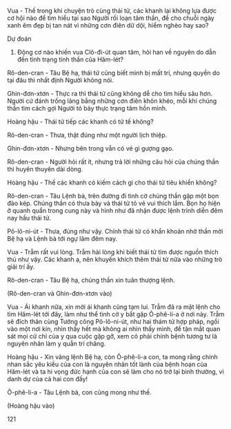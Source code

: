 Vua - Thế trong khi chuyện trò cùng thái tử, các khanh lại không lựa được cơ hội nào để tìm hiểu tại sao Người rối loạn tâm thần, để cho chuỗi ngày xanh êm đẹp bị tan nát vì những cơn điên dữ dội, hiểm nghèo hay sao?

Dự đoán
1. Động cơ nào khiến vua Clô-đi-út quan tâm, hỏi han về nguyên do dẫn đến tình trạng tinh thần của Hăm-lét?

Rô-den-cran - Tâu Bệ hạ, thái tử cũng biết mình bị mất trí, nhưng quyền do tại đâu thì nhất định Người không nói.

Ghin-đơn-xtơn - Thực ra thì thái tử cũng không dễ cho tìm hiểu sâu hơn. Người cứ đánh trống lảng bằng những cơn điên khôn khéo, mỗi khi chúng thần tìm cách gợi Người tỏ bày thực trạng tâm hồn mình.

Hoàng hậu - Thái tử tiếp các khanh có tử tế không?

Rô-den-cran - Thưa, thật đúng như một người lịch thiệp.

Ghin-đơn-xtơn - Nhưng bên trong vẫn có vẻ gì gượng gạo.

Rô-den-cran - Người hỏi rất ít, nhưng trả lời những câu hỏi của chúng thần thì huyên thuyên dài dòng.

Hoàng hậu - Thế các khanh có kiếm cách gì cho thái tử tiêu khiển không?

Rô-den-cran - Tâu Lệnh bà, trên đường đi tình cờ chúng thần gặp một bọn đào kép. Chúng thần có thưa bày và thái tử tỏ vẻ vui thích lắm. Bọn họ hiện ở quanh quẩn trong cung này và hình như đã nhận được lệnh trình diễn đêm nay hầu thái tử.

Pô-lô-ni-út - Thưa, đúng như vậy. Chính thái tử có khẩn khoản nhờ thần mời Bệ hạ và Lệnh bà tới ngự lãm đêm nay.

Vua - Trẫm rất vui lòng. Trẫm hài lòng khi biết thái tử tìm được nguồn thích thú như vậy. Các khanh ạ, nên khuyến khích thêm thái tử nữa vào những trò giải trí ấy.

Rô-den-cran - Tâu Bệ hạ, chúng thần xin tuân thượng lệnh.

(Rô-den-cran và Ghin-đơn-xtơn vào)

Vua - Ái khanh nữa, xin mời ái khanh cũng tạm lui. Trẫm đã ra mật lệnh cho tìm Hăm-lét tới đây, làm như thể tình cờ y bắt gặp Ô-phê-li-a ở nơi này. Trẫm sẽ đích thân cùng Tướng công Pô-lô-ni-út, như hai thám tử hợp pháp, ngồi vào một nơi kín, nhìn thấy hết mà không ai nhìn thấy mình, để tận mắt quan sát mọi cử chỉ của y qua cuộc gặp gỡ, xem có phải chính bệnh tương tư là nguyên nhân làm y quẫn trí chăng.

Hoàng hậu - Xin vâng lệnh Bệ hạ, còn Ô-phê-li-a con, ta mong rằng chính nhan sắc yêu kiều của con là nguyên nhân tốt lành của bệnh hoạn của Hăm-lét và ta hi vọng đức hạnh của con sẽ làm cho nó trở lại bình thường, vì danh dự của cả hai con đấy!

Ô-phê-li-a - Tâu Lệnh bà, con cũng mong như thế.

(Hoàng hậu vào)

121